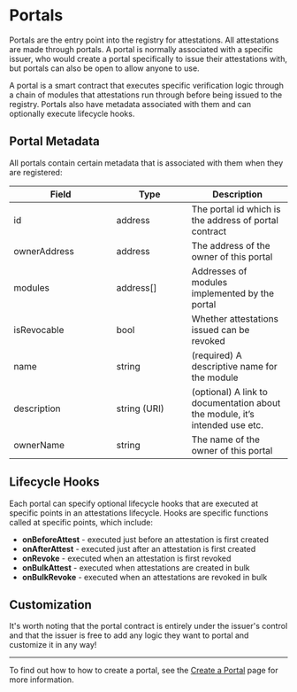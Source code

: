 # Portals

Portals are the entry point into the registry for attestations.  All attestations are made through portals.  A portal is normally associated with a specific issuer, who would create a portal specifically to issue their attestations with, but portals can also be open to allow anyone to use.

A portal is a smart contract that executes specific verification logic through a chain of modules  that attestations run through before being issued to the registry.  Portals also have metadata associated with them and can optionally execute lifecycle hooks.

## Portal Metadata

All portals contain certain metadata that is associated with them when they are registered:

<table><thead><tr><th width="170">Field</th><th width="120">Type</th><th>Description</th></tr></thead><tbody><tr><td>id</td><td>address</td><td>The portal id which is the address of portal contract</td></tr><tr><td>ownerAddress</td><td>address</td><td>The address of the owner of this portal</td></tr><tr><td>modules</td><td>address[]</td><td>Addresses of modules implemented by the portal</td></tr><tr><td>isRevocable</td><td>bool</td><td>Whether attestations issued can be revoked</td></tr><tr><td>name</td><td>string</td><td>(required) A descriptive name for the module</td></tr><tr><td>description</td><td>string (URI)</td><td>(optional) A link to documentation about the module, it’s intended use etc.</td></tr><tr><td>ownerName</td><td>string</td><td>The name of the owner of this portal</td></tr></tbody></table>

## Lifecycle Hooks

Each portal can specify optional lifecycle hooks that are executed at specific points in an attestations lifecycle.  Hooks are specific functions called at specific points, which include:

* **onBeforeAttest** - executed just before an attestation is first created
* **onAfterAttest** - executed just after an attestation is first created
* **onRevoke** - executed when an attestation is first revoked
* **onBulkAttest** - executed when attestations are created in bulk
* **onBulkRevoke** - executed when an attestations are revoked in bulk

## Customization

It's worth noting that the portal contract is entirely under the issuer's control and that the issuer is free to add any logic they want to portal and customize it in any way!

***

To find out how to how to create a portal, see the [Create a Portal](../developer-guides/issuers/create-a-portal.md) page for more information.
